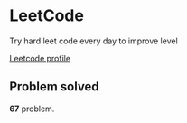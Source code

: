 # LeetCode

Try hard leet code every day to improve level

[ Leetcode profile ](https://leetcode.com/u/orgball2608/)

## Problem solved

**67** problem.
